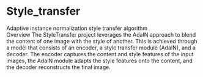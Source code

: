 # Style_transfer
Adaptive instance normalization style transfer algorithm  
Overview
The StyleTransfer project leverages the AdaIN approach to blend the content of one image with the style of another. This is achieved through a model that consists of an encoder, a style transfer module (AdaIN), and a decoder. The encoder captures the content and style features of the input images, the AdaIN module adapts the style features onto the content, and the decoder reconstructs the final image.
